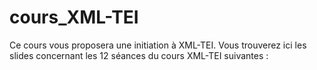 # cours_XML-TEI
Ce cours vous proposera une initiation à XML-TEI.
Vous trouverez ici les slides concernant les 12 séances du cours XML-TEI suivantes : 
